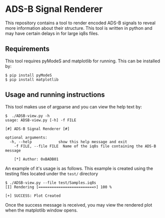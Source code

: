 # ADS-B Signal Renderer

This repository contains a tool to render encoded ADS-B signals to reveal more information about their structure. This tool is written in python and may have certain delays in for large iq8s files.

## Requirements

This tool requires pyModeS and matplotlib for running. This can be installed by:
```
$ pip install pyModeS
$ pip install matplotlib
```

## Usage and running instructions


This tool makes use of argparse and you can view the help text by:
```
$  ./ADSB-view.py -h
usage: ADSB-view.py [-h] -f FILE

[#] ADS-B Signal Renderer [#]

optional arguments:
  -h, --help            show this help message and exit
    -f FILE, --file FILE  Name of the iq8s file containing the ADS-B message

    [*] Author: 0xBADB01

```

An example of it's usage is as follows. This example is created using the testing files located under the ```test/``` directory

```
$ ./ADSB-view.py --file test/Samples.iq8s 
[I] Rendering [=========================>] 100 %

[+] SUCCESS: Plot Created

```

Once the success message is received, you may view the rendered plot when the matplotlib window opens.

